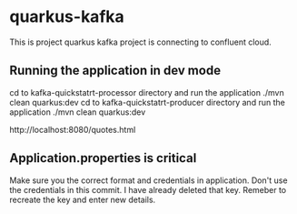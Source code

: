 # quarkus-kafka

This is project quarkus kafka project is connecting to confluent cloud.

## Running the application in dev mode

cd to kafka-quickstatrt-processor directory and run the application
./mvn clean quarkus:dev
cd to kafka-quickstatrt-producer directory and run the application
./mvn clean quarkus:dev

http://localhost:8080/quotes.html

## Application.properties is critical

Make sure you the correct format and credentials in application. Don't use the credentials in this commit. I have already deleted that key.
Remeber to recreate the key and enter new details.



